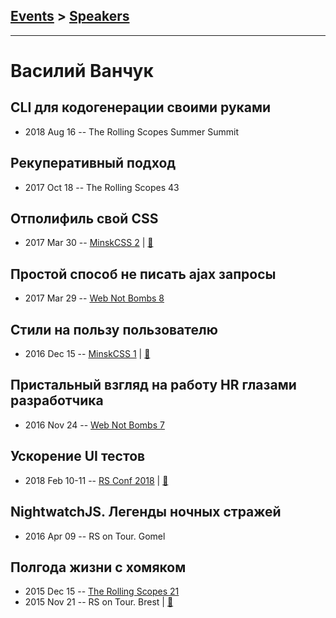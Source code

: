 ## [Events](../README.md) > [Speakers](../speakers.md)
---

# Василий Ванчук

## CLI для кодогенерации своими руками
- 2018 Aug 16 -- The Rolling Scopes Summer Summit    
## Рекуперативный подход
- 2017 Oct 18 -- The Rolling Scopes 43    
## Отполифиль свой CSS
- 2017 Mar 30 -- [MinskCSS 2](https://www.youtube.com/watch?v=VrsLTZGGy10)  | [:notebook:](https://www.slideshare.net/VasilVanchuck/css-minskcss-2)  
## Простой способ не писать ajax запросы
- 2017 Mar 29 -- [Web Not Bombs 8](https://www.youtube.com/watch?v=EbUWzUiOpx0)    
## Стили на пользу пользователю
- 2016 Dec 15 -- [MinskCSS 1](https://www.youtube.com/watch?v=1MrQqtZYkM8)  | [:notebook:](https://www.slideshare.net/VasilVanchuck/minskcss-1-15)  
## Пристальный взгляд на работу HR глазами разработчика
- 2016 Nov 24 -- [Web Not Bombs 7](https://www.youtube.com/watch?v=xEG_44KzdZ8)    
## Ускорение UI тестов
- 2018 Feb 10-11 -- [RS Conf 2018](https://youtu.be/Vh7vXXN599s)  | [:notebook:](http://slides.com/vvscode/be-mock#/)  
## NightwatchJS. Легенды ночных стражей
- 2016 Apr 09 -- RS on Tour. Gomel    
## Полгода жизни с хомяком
- 2015 Dec 15 -- [The Rolling Scopes 21](https://www.youtube.com/watch?v=FWw6iUFxaE8)    
- 2015 Nov 21 -- RS on Tour. Brest  | [:notebook:](http://rolling-scopes.github.io/slides/rs20/ember-presentation.pptx)  
